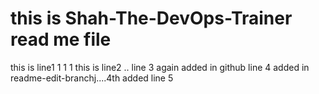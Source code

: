 # this is Shah-The-DevOps-Trainer read me file
this is line1 1 1 1 
this is line2  .. 
line 3 again added in github
line 4 added in readme-edit-branchj....4th
added line 5

